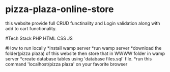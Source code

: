 # pizza-plaza-online-store

this website provide full CRUD functinality and Login validation along with add to cart
functionality.


#Tech Stack
  PHP
  HTML
  CSS
  JS
 
#How to run locally
  *install wamp server
  *run wamp server
  *download the folder(pizza plaza) of this website then store that in WWWW folder in wamp server
  *create database tables using 'database files.sql' file.
  *run this command 'localhost/pizza plaza' on your favorite browser
